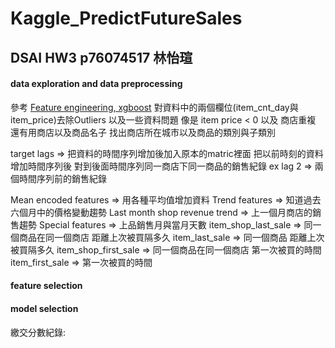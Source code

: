 # Kaggle_PredictFutureSales
## DSAI HW3  p76074517 林怡瑄



#### data exploration and data preprocessing
參考 [Feature engineering, xgboost](https://www.kaggle.com/dhimananubhav/feature-engineering-xgboost)
對資料中的兩個欄位(item_cnt_day與item_price)去除Outliers
以及一些資料問題 像是 item price < 0 以及 商店重複
還有用商店以及商品名子 找出商店所在城市以及商品的類別與子類別

target lags =>  把資料的時間序列增加後加入原本的matric裡面
把以前時刻的資料增加時間序列後 對到後面時間序列同一商店下同一商品的銷售紀錄
ex lag 2 => 兩個時間序列前的銷售紀錄

Mean encoded features => 用各種平均值增加資料
Trend features => 知道過去六個月中的價格變動趨勢
Last month shop revenue trend => 上一個月商店的銷售趨勢
Special features => 上品銷售月與當月天數
item_shop_last_sale => 同一個商品在同一個商店 距離上次被買隔多久
item_last_sale => 同一個商品 距離上次被買隔多久
item_shop_first_sale => 同一個商品在同一個商店 第一次被買的時間
item_first_sale =>  第一次被買的時間

#### feature selection

#### model selection

繳交分數紀錄:



